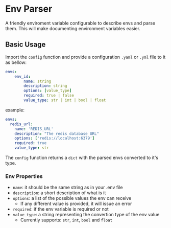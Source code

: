 # Env Parser

A friendly enviroment variable configurable to describe envs and parse them. This will make documenting environment variables easier.

## Basic Usage

Import the `config` function and provide a configuration `.yaml` or `.yml` file to it as bellow:

```yaml
envs:
    env_id:
        name: string
        description: string
        options: [value_type]
        required: true | false
        value_type: str | int | bool | float
```

example:

```yaml
envs:
  redis_url:
    name: 'REDIS_URL'
    description: "The redis database URL"
    options: ['redis://localhost:6379']
    required: true
    value_type: str
```

The `config` function returns a `dict` with the parsed envs converted to it's type.

### Env Properties

- `name`: it should be the same string as in your .env file
- `description`: a short description of what is it
- `options`: a list of the possible values the env can receive
    - If any different value is provided, it will issue an error
- `required`: if the env variable is required or not
- `value_type`: a string representing the convertion type of the env value
    - Currently supports: `str`, `int`, `bool` and `float`